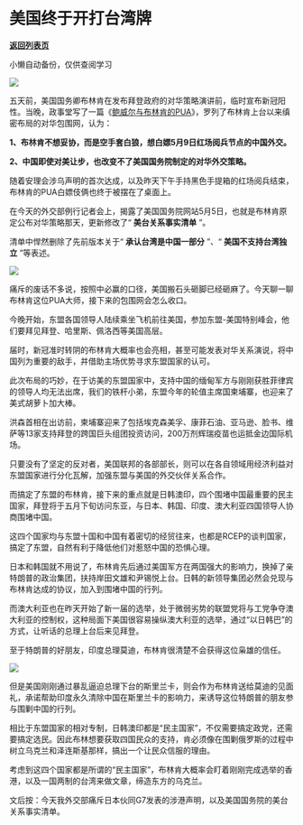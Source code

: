 # 美国终于开打台湾牌

[**返回列表页**](/gzh/政事堂2019)

小懒自动备份，仅供查阅学习

![](https://mmbiz.qpic.cn/mmbiz_png/rxhS23yu8cNoHMibufR7foutknjvoJdjINPaxPabOZXOHQRumvLWK7KJ8jGG1cdI9dDd8U9hb8HehOX5wp6j6LA/640?wx_fmt=png)

  

五天前，美国国务卿布林肯在发布拜登政府的对华策略演讲前，临时宣布新冠阳性。当晚，政事堂写了一篇《[鲍威尔与布林肯的PUA](http://mp.weixin.qq.com/s?__biz=MzAwMzU1ODAwOQ==&mid=2650370904&idx=1&sn=38f5ffc46aa1614e44e2f62ced959793&chksm=83348c4eb443055835dcb115a79eda33978dd41303832589216efbe46a2d191392040e0f00ef&scene=21#wechat_redirect)》，罗列了布林肯上台以来缜密布局的对华包围网，认为：

  

 **1、布林肯不想妥协，而是空手套白狼，想白嫖5月9日红场阅兵节点的中国外交。**

 **2、中国即使对美让步，也改变不了美国国务院制定的对华外交策略。**

  

随着安理会涉乌声明的首次达成，以及昨天下午手持黑色手提箱的红场阅兵结束，布林肯的PUA白嫖伎俩也终于被摆在了桌面上。

  

在今天的外交部例行记者会上，揭露了美国国务院网站5月5日，也就是布林肯原定公布对华策略那天，更新修改了“ **美台关系事实清单** ”。

  

清单中悍然删除了先前版本关于“ **承认台湾是中国一部分** ”、“ **美国不支持台湾独立** ”等表述。

  

![](https://mmbiz.qpic.cn/mmbiz_jpg/rxhS23yu8cNoHMibufR7foutknjvoJdjIZfich5yqiaQMibJ6G7jyLuhoNicjJsPofQufyRoHabzLPFrSwuawgGqfiaQ/640?wx_fmt=jpeg)

  

痛斥的废话不多说，按照中必赢的口径，美国搬石头砸脚已经砸麻了。今天聊一聊布林肯这位PUA大师，接下来的包围网会怎么收口。  

  

今晚开始，东盟各国领导人陆续乘坐飞机前往美国，参加东盟-美国特别峰会，他们要拜见拜登、哈里斯、佩洛西等美国高层。

  

届时，新冠准时转阴的布林肯大概率也会亮相，甚至可能发表对华关系演说，将中国列为重要的敌手，并借助主场优势寻求东盟国家的认可。

  

此次布局的巧妙，在于访美的东盟国家中，支持中国的缅甸军方与刚刚获胜菲律宾的领导人均无法出席，我们的铁杆小弟，东盟今年的轮值主席国柬埔寨，也迎来了美式胡萝卜加大棒。

  

洪森首相在出访前，柬埔寨迎来了包括埃克森美孚、康菲石油、亚马逊、脸书、维萨等13家支持拜登的跨国巨头组团投资访问，200万剂辉瑞疫苗也运抵金边国际机场。

  

只要没有了坚定的反对者，美国联邦的各部部长，则可以在各自领域用经济利益对东盟国家进行分化瓦解，加强东盟与美国的外交伙伴关系合作。  

  

而搞定了东盟的布林肯，接下来的重点就是日韩澳印，四个围堵中国最重要的民主国家，拜登将于五月下旬访问东亚，与日本、韩国、印度、澳大利亚四国领导人协商围堵中国。  

  

这四个国家均与东盟十国和中国有着密切的经贸往来，也都是RCEP的谈判国家，搞定了东盟，自然有利于降低他们对惹怒中国的恐惧心理。

  

日本和韩国就不用说了，布林肯先后通过美国军方在两国强大的影响力，换掉了亲特朗普的政治集团，扶持岸田文雄和尹锡悦上台。日韩的新领导集团必然会兑现与布林肯达成的协议，加入到围堵中国的行列。

  

而澳大利亚也在昨天开始了新一届的选举，处于微弱劣势的联盟党将与工党争夺澳大利亚的控制权，这种局面下美国很容易操纵澳大利亚的选举，通过“以日韩巴”的方式，让听话的总理上台后来见拜登。

  

至于特朗普的好朋友，印度总理莫迪，布林肯很清楚不会获得这位枭雄的信任。

  

![](https://mmbiz.qpic.cn/mmbiz_jpg/rxhS23yu8cNoHMibufR7foutknjvoJdjIiaUf42AiaibTqwAAevP2ubCfGMKsfLMYeSFRUHd0qibiaXMh4icF2FWQaCFQ/640?wx_fmt=jpeg)

  

但是美国刚刚通过暴乱逼迫总理下台的斯里兰卡，则会作为布林肯送给莫迪的见面礼，承诺帮助印度永久清除中国在斯里兰卡的影响力，来诱导这位特朗普的朋友参与围剿中国的行列。

  

相比于东盟国家的相对专制，日韩澳印都是“民主国家”，不仅需要搞定政党，还需要搞定选民。因此布林想要获取四国民众的支持，肯必须像在围剿俄罗斯的过程中树立乌克兰和泽连斯基那样，搞出一个让民众信服的理由。  

  

考虑到这四个国家都是所谓的“民主国家”，布林肯大概率会盯着刚刚完成选举的香港，以及一国两制的台湾来做文章，缔造东方的乌克兰。

  

  

文后按：今天我外交部痛斥日本伙同G7发表的涉港声明，以及美国国务院的美台关系事实清单。

